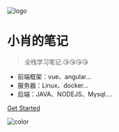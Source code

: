 ﻿![logo](https://portrait.gitee.com/uploads/avatars/user/563/1689489_aloneDr_1587613068.png!avatar200)

# 小肖的笔记

> 全栈学习笔记.😘😘😘😘

* 前端框架：vue、angular...
* 服务器：Linux、docker...
* 后端：JAVA、NODEJS、Mysql....


[Get Started](/README)

![color](#F0FFFF)
